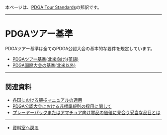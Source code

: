 本ページは、[PDGA Tour Standards](https://www.pdga.com/pdga-documents/tour-documents/pdga-tour-standards)の邦訳です。

---

# PDGAツアー基準

PDGAツアー基準は全てのPDGA公認大会の基本的な要件を規定しています。

* [PDGAツアー基準(北米向け)(英語)](https://www.pdga.com/files/2024_pdga_us_canada_tour_standards_v6.pdf)
* [PDGA国際大会の基準(北米以外)](/libraries/ts)

---
## 関連資料

* [各国における競技マニュアルの適用](/libraries/sec5)
* [PDGA公認大会における非標準規則の採用に関して](/libraries/nonstandards)
* [プレーヤーパックまたはアマチュア向け賞品の価値に見合う妥当な品目とは](/libraries/playerpack)

---
* [資料室へ戻る](/libraries/index)
